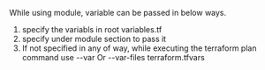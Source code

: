 While using module, variable can be passed in below ways.

1. specify the variabls in root variables.tf
2. specify under module section to pass it
3. If not specified in any of way, while executing the terraform plan command use --var Or --var-files terraform.tfvars
